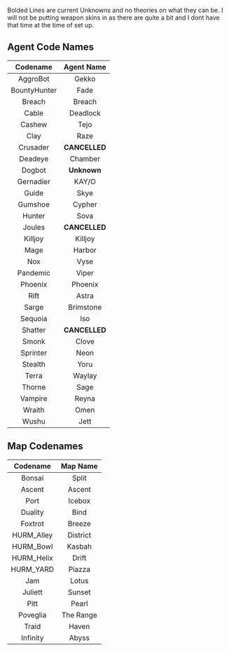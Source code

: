 Bolded Lines are current Unknowns and no theories on what they can be. I will not be putting weapon skins in as there are quite a bit and I dont have that time at the time of set up.

## Agent Code Names

|   Codename   |  Agent Name   |
| :----------: | :-----------: |
|   AggroBot   |     Gekko     |
| BountyHunter |     Fade      |
|    Breach    |    Breach     |
|    Cable     |   Deadlock    |
|    Cashew    |     Tejo      |
|     Clay     |     Raze      |
|   Crusader   | **CANCELLED** |
|   Deadeye    |    Chamber    |
|    Dogbot    |  **Unknown**  |
|  Gernadier   |     KAY/O     |
|    Guide     |     Skye      |
|   Gumshoe    |    Cypher     |
|    Hunter    |     Sova      |
|    Joules    | **CANCELLED** |
|   Killjoy    |    Killjoy    |
|     Mage     |    Harbor     |
|     Nox      |     Vyse      |
|   Pandemic   |     Viper     |
|   Phoenix    |    Phoenix    |
|     Rift     |     Astra     |
|    Sarge     |   Brimstone   |
|   Sequoia    |      Iso      |
|   Shatter    | **CANCELLED** |
|    Smonk     |     Clove     |
|   Sprinter   |     Neon      |
|   Stealth    |     Yoru      |
|    Terra     |    Waylay     |
|    Thorne    |     Sage      |
|   Vampire    |     Reyna     |
|    Wraith    |     Omen      |
|    Wushu     |     Jett      |

## Map Codenames

|  Codename  | Map Name  |
| :--------: | :-------: |
|   Bonsai   |   Split   |
|   Ascent   |  Ascent   |
|    Port    |  Icebox   |
|  Duality   |   Bind    |
|  Foxtrot   |  Breeze   |
| HURM_Alley | District  |
| HURM_Bowl  |  Kasbah   |
| HURM_Helix |   Drift   |
| HURM_YARD  |  Piazza   |
|    Jam     |   Lotus   |
|  Juliett   |  Sunset   |
|    Pitt    |   Pearl   |
|  Poveglia  | The Range |
|   Traid    |   Haven   |
|  Infinity  |   Abyss   |
